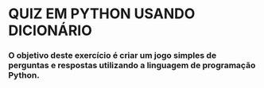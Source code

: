 # QUIZ EM PYTHON USANDO DICIONÁRIO

### O objetivo deste exercício é criar um jogo simples de perguntas e respostas utilizando a linguagem de programação Python.

